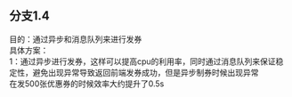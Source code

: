 <h2>分支1.4</h2>
目的：通过异步和消息队列来进行发券<br/>
具体方案：<br/>
1：通过异步进行发券，这样可以提高cpu的利用率，同时通过消息队列来保证稳定性，避免出现异常导致返回前端发券成功，但是异步制券时候出现异常<br/>
在发500张优惠券的时候效率大约提升了0.5s
